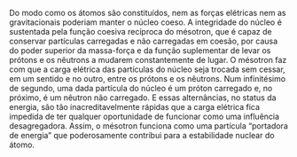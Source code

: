 ﻿Do modo como os átomos são constituídos, nem as forças elétricas nem as gravitacionais poderiam manter o núcleo coeso. A integridade do núcleo é sustentada pela função coesiva recíproca do mésotron, que é capaz de conservar partículas carregadas e não carregadas em coesão, por causa do poder superior da massa-força e da função suplementar de levar os prótons e os nêutrons a mudarem constantemente de lugar. O mésotron faz com que a carga elétrica das partículas do núcleo seja trocada sem cessar, em um sentido e no outro, entre os prótons e os nêutrons. Num infinitésimo de segundo, uma dada partícula do núcleo é um próton carregado e, no próximo, é um nêutron não carregado. E essas alternâncias, no status da energia, são tão inacreditavelmente rápidas que a carga elétrica fica impedida de ter qualquer oportunidade de funcionar como uma influência desagregadora. Assim, o mésotron funciona como uma partícula “portadora de energia” que poderosamente contribui para a estabilidade nuclear do átomo.